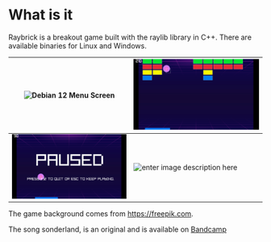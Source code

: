 # What is it
Raybrick is a breakout game built with the raylib library in C++. There are available binaries for Linux and Windows.

| ![Debian 12 Menu Screen](ttps://github.com/Tyfee/raybrick/blob/main/screenshots/main_menu_debian.png) | ![Debian 12 Game Screen](https://github.com/Tyfee/raybrick/blob/main/screenshots/game_debian.png) |
|--|--|
|![Debian 12 Paused Screen](https://github.com/Tyfee/raybrick/blob/main/screenshots/paused_debian.png)  |  ![enter image description here](https://images.prismic.io/hatica/1c408ef0-4190-4e03-b76d-a01a2df82a93_Screenshot+2023-03-14+at+12.42.51+PM.png?auto=compress,format&rect=0,0,1521,620&w=1200&h=489)|

The game background comes from https://freepik.com.

The song sonderland, is an original and is available on [Bandcamp](https://tyfee.bandcamp.com/track/sonderland)

